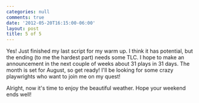 ```yaml
---
categories: null
comments: true
date: '2012-05-20T16:15:00-06:00'
layout: post
title: 5 of 5
---
```


Yes! Just finished my last script for my warm up. I think it has potential, but the ending (to me the hardest part) needs some TLC. I hope to make an announcement in the next couple of weeks about 31 plays in 31 days. The month is set for August, so get ready! I'll be looking for some crazy playwrights who want to join me on my quest!

Alright, now it's time to enjoy the beautiful weather. Hope your weekend ends well!